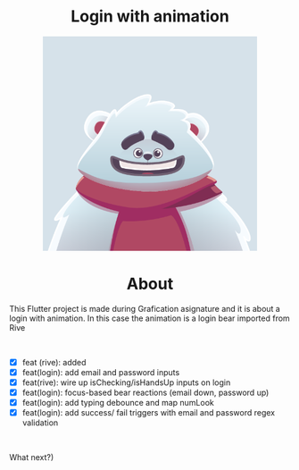 <h1 align=center>Login with animation</h1>

<div align="center">
 <picture>
  <img alt="Login bear" src="assets/login_bear.png" width=384 px>
 </picture>
</div>

<h1 align='center'>About</h1>

<p>This Flutter project is made during Grafication asignature and it is about a login with animation. In this case the animation is a login bear imported from Rive</p>
<br>

- [X] feat (rive): added
- [X] feat(login): add email and password inputs
- [X] feat(rive): wire up isChecking/isHandsUp inputs on login
- [X] feat(login): focus-based bear reactions (email down, password up)
- [X] feat(login): add typing debounce and map numLook
- [X] feat(login): add success/ fail triggers with email and password regex validation
<br>
<p>What next?)</p>
